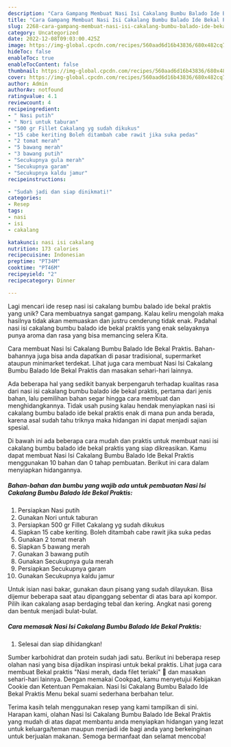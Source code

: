```yaml
---
description: "Cara Gampang Membuat Nasi Isi Cakalang Bumbu Balado Ide Bekal Praktis yang Enak"
title: "Cara Gampang Membuat Nasi Isi Cakalang Bumbu Balado Ide Bekal Praktis yang Enak"
slug: 2268-cara-gampang-membuat-nasi-isi-cakalang-bumbu-balado-ide-bekal-praktis-yang-enak
category: Uncategorized
date: 2022-12-08T09:03:00.425Z
image: https://img-global.cpcdn.com/recipes/560aad6d16b43836/680x482cq70/nasi-isi-cakalang-bumbu-balado-ide-bekal-praktis-foto-resep-utama.jpg
hideToc: false
enableToc: true
enableTocContent: false
thumbnail: https://img-global.cpcdn.com/recipes/560aad6d16b43836/680x482cq70/nasi-isi-cakalang-bumbu-balado-ide-bekal-praktis-foto-resep-utama.jpg
cover: https://img-global.cpcdn.com/recipes/560aad6d16b43836/680x482cq70/nasi-isi-cakalang-bumbu-balado-ide-bekal-praktis-foto-resep-utama.jpg
author: Admin
authorAv: notfound
ratingvalue: 4.1
reviewcount: 4
recipeingredient:
- " Nasi putih"
- " Nori untuk taburan"
- "500 gr Fillet Cakalang yg sudah dikukus"
- "15 cabe keriting Boleh ditambah cabe rawit jika suka pedas"
- "2 tomat merah"
- "5 bawang merah"
- "3 bawang putih"
- "Secukupnya gula merah"
- "Secukupnya garam"
- "Secukupnya kaldu jamur"
recipeinstructions:

- "Sudah jadi dan siap dinikmati!"
categories:
- Resep
tags:
- nasi
- isi
- cakalang

katakunci: nasi isi cakalang 
nutrition: 173 calories
recipecuisine: Indonesian
preptime: "PT34M"
cooktime: "PT46M"
recipeyield: "2"
recipecategory: Dinner

---
```





Lagi mencari ide resep nasi isi cakalang bumbu balado ide bekal praktis yang unik? Cara membuatnya sangat gampang. Kalau keliru mengolah maka hasilnya tidak akan memuaskan dan justru cenderung tidak enak. Padahal nasi isi cakalang bumbu balado ide bekal praktis yang enak selayaknya punya aroma dan rasa yang bisa memancing selera Kita.





Cara membuat Nasi Isi Cakalang Bumbu Balado Ide Bekal Praktis. Bahan-bahannya juga bisa anda dapatkan di pasar tradisional, supermarket ataupun minimarket terdekat. Lihat juga cara membuat Nasi Isi Cakalang Bumbu Balado Ide Bekal Praktis dan masakan sehari-hari lainnya.

Ada beberapa hal yang sedikit banyak berpengaruh terhadap kualitas rasa dari nasi isi cakalang bumbu balado ide bekal praktis, pertama dari jenis bahan, lalu pemilihan bahan segar hingga cara membuat dan menghidangkannya. Tidak usah pusing kalau hendak menyiapkan nasi isi cakalang bumbu balado ide bekal praktis enak di mana pun anda berada, karena asal sudah tahu triknya maka hidangan ini dapat menjadi sajian spesial.






Di bawah ini ada beberapa cara mudah dan praktis untuk membuat nasi isi cakalang bumbu balado ide bekal praktis yang siap dikreasikan. Kamu dapat membuat Nasi Isi Cakalang Bumbu Balado Ide Bekal Praktis menggunakan 10 bahan dan 0 tahap pembuatan. Berikut ini cara dalam menyiapkan hidangannya.

<!--inarticleads1-->

##### Bahan-bahan dan bumbu yang wajib ada untuk pembuatan Nasi Isi Cakalang Bumbu Balado Ide Bekal Praktis:

1. Persiapkan  Nasi putih
1. Gunakan  Nori untuk taburan
1. Persiapkan 500 gr Fillet Cakalang yg sudah dikukus
1. Siapkan 15 cabe keriting. Boleh ditambah cabe rawit jika suka pedas
1. Gunakan 2 tomat merah
1. Siapkan 5 bawang merah
1. Gunakan 3 bawang putih
1. Gunakan Secukupnya gula merah
1. Persiapkan Secukupnya garam
1. Gunakan Secukupnya kaldu jamur


Untuk isian nasi bakar, gunakan daun pisang yang sudah dilayukan. Bisa dijemur beberapa saat atau dipanggang sebentar di atas bara api kompor. Pilih ikan cakalang asap berdaging tebal dan kering. Angkat nasi goreng dan bentuk menjadi bulat-bulat. 

<!--inarticleads2-->

##### Cara memasak Nasi Isi Cakalang Bumbu Balado Ide Bekal Praktis:


1. Selesai dan siap dihidangkan!

Sumber karbohidrat dan protein sudah jadi satu. Berikut ini beberapa resep olahan nasi yang bisa dijadikan inspirasi untuk bekal praktis. Lihat juga cara membuat Bekal praktis &#34;Nasi merah, dada filet teriaki&#34; 🤏 dan masakan sehari-hari lainnya. Dengan memakai Cookpad, kamu menyetujui Kebijakan Cookie dan Ketentuan Pemakaian. Nasi Isi Cakalang Bumbu Balado Ide Bekal Praktis Menu bekal suami sederhana berbahan telur. 

Terima kasih telah menggunakan resep yang kami tampilkan di sini. Harapan kami, olahan Nasi Isi Cakalang Bumbu Balado Ide Bekal Praktis yang mudah di atas dapat membantu anda menyiapkan hidangan yang lezat untuk keluarga/teman maupun menjadi ide bagi anda yang berkeinginan untuk berjualan makanan. Semoga bermanfaat dan selamat mencoba!
